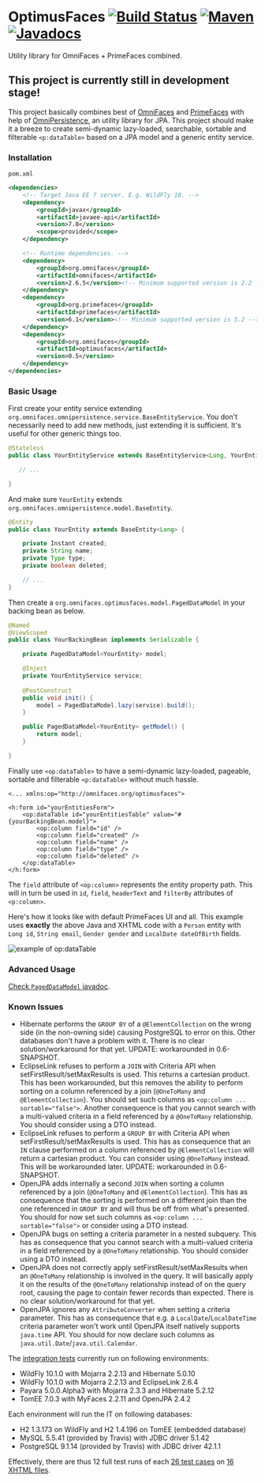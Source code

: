 # OptimusFaces [![Build Status](https://travis-ci.org/omnifaces/optimusfaces.svg?branch=develop)](https://travis-ci.org/omnifaces/optimusfaces) [![Maven](https://maven-badges.herokuapp.com/maven-central/org.omnifaces/optimusfaces/badge.svg)](https://maven-badges.herokuapp.com/maven-central/org.omnifaces/optimusfaces) [![Javadocs](http://javadoc.io/badge/org.omnifaces/optimusfaces.svg)](http://javadoc.io/doc/org.omnifaces/optimusfaces)

Utility library for OmniFaces + PrimeFaces combined.


## This project is currently still in development stage!

This project basically combines best of [OmniFaces](http://omnifaces.org/) and [PrimeFaces](http://www.primefaces.org/) with help of [OmniPersistence](https://github.com/omnifaces/omnipersistence), an utility library for JPA. This project should make it a breeze to create semi-dynamic lazy-loaded, searchable, sortable and filterable `<p:dataTable>` based on a JPA model and a generic entity service.


### Installation

`pom.xml`

```XML
<dependencies>
    <!-- Target Java EE 7 server. E.g. WildFly 10. -->
    <dependency>
        <groupId>javax</groupId>
        <artifactId>javaee-api</artifactId>
        <version>7.0</version>
        <scope>provided</scope>
    </dependency>

    <!-- Runtime dependencies. -->
    <dependency>
        <groupId>org.omnifaces</groupId>
        <artifactId>omnifaces</artifactId>
        <version>2.6.5</version><!-- Minimum supported version is 2.2 -->
    </dependency>
    <dependency>
        <groupId>org.primefaces</groupId>
        <artifactId>primefaces</artifactId>
        <version>6.1</version><!-- Minimum supported version is 5.2 -->
    </dependency>
    <dependency>
        <groupId>org.omnifaces</groupId>
        <artifactId>optimusfaces</artifactId>
        <version>0.5</version>
    </dependency>
</dependencies>
```

### Basic Usage

First create your entity service extending `org.omnifaces.omnipersistence.service.BaseEntityService`. You don't necessarily need to add new methods, just extending it is sufficient. It's useful for other generic things too.

```Java
@Stateless
public class YourEntityService extends BaseEntityService<Long, YourEntity> {

   // ...

}
```

And make sure `YourEntity` extends `org.omnifaces.omnipersistence.model.BaseEntity`.

```Java
@Entity
public class YourEntity extends BaseEntity<Long> {

    private Instant created;
    private String name;
    private Type type;
    private boolean deleted;

    // ...
}
```

Then create a `org.omnifaces.optimusfaces.model.PagedDataModel` in your backing bean as below.

```Java
@Named
@ViewScoped
public class YourBackingBean implements Serializable {

    private PagedDataModel<YourEntity> model;

    @Inject
    private YourEntityService service;
    
    @PostConstruct
    public void init() {
        model = PagedDataModel.lazy(service).build();
    }

    public PagedDataModel<YourEntity> getModel() {
        return model;
    }

}
```

Finally use `<op:dataTable>` to have a semi-dynamic lazy-loaded, pageable, sortable and filterable 
`<p:dataTable>` without much hassle.

```XHTML
<... xmlns:op="http://omnifaces.org/optimusfaces">

<h:form id="yourEntitiesForm">
    <op:dataTable id="yourEntitiesTable" value="#{yourBackingBean.model}">
        <op:column field="id" />
        <op:column field="created" />
        <op:column field="name" />
        <op:column field="type" />
        <op:column field="deleted" />
    </op:dataTable>
</h:form>
```

The `field` attribute of `<op:column>` represents the entity property path. This will
in turn be used in `id`, `field`, `headerText` and `filterBy` attributes
of `<p:column>`.

Here's how it looks like with default PrimeFaces UI and all. This example uses **exactly** the above Java and XHTML code with a `Person` entity with `Long id`, `String email`, `Gender gender` and `LocalDate dateOfBirth` fields.

![example of op:dataTable](http://i.imgur.com/nnB6RJZ.png)


### Advanced Usage

[Check `PagedDataModel` javadoc](http://static.javadoc.io/org.omnifaces/optimusfaces/0.5/org/omnifaces/optimusfaces/model/PagedDataModel.html).


### Known Issues

- Hibernate performs the `GROUP BY` of a `@ElementCollection` on the wrong side (in the non-owning side) causing PostgreSQL to error on this. Other databases don't have a problem with it. There is no clear solution/workaround for that yet. UPDATE: workarounded in 0.6-SNAPSHOT.
- EclipseLink refuses to perform a `JOIN` with Criteria API when setFirstResult/setMaxResults is used. This returns a cartesian product. This has been workarounded, but this removes the ability to perform sorting on a column referenced by a join (`@OneToMany` and `@ElementCollection`). You should set such columns as `<op:column ... sortable="false">`. Another consequence is that you cannot search with a multi-valued criteria in a field referenced by a `@OneToMany` relationship. You should consider using a DTO instead.
- EclipseLink refuses to perform a `GROUP BY` with Criteria API when setFirstResult/setMaxResults is used. This has as consequence that an `IN` clause performed on a column referenced by `@ElementCollection` will return a cartesian product. You can consider using `@OneToMany` instead. This will be workarounded later. UPDATE: workarounded in 0.6-SNAPSHOT.
- OpenJPA adds internally a second `JOIN` when sorting a column referenced by a join (`@OneToMany` and `@ElementCollection`). This has as consequence that the sorting is performed on a different join than the one referenced in `GROUP BY` and will thus be off from what's presented. You should for now set such columns as `<op:column ... sortable="false">` or consider using a DTO instead.
- OpenJPA bugs on setting a criteria parameter in a nested subquery. This has as consequence that you cannot search with a multi-valued criteria in a field referenced by a `@OneToMany` relationship. You should consider using a DTO instead.
- OpenJPA does not correctly apply setFirstResult/setMaxResults when an `@OneToMany` relationship is involved in the query. It will basically apply it on the results of the `@OneToMany` relationship instead of on the query root, causing the page to contain fewer records than expected. There is no clear solution/workaround for that yet.
- OpenJPA ignores any `AttributeConverter` when setting a criteria parameter. This has as consequence that e.g. a `LocalDate`/`LocalDateTime` criteria parameter won't work until OpenJPA itself natively supports `java.time` API. You should for now declare such columns as `java.util.Date`/`java.util.Calendar`.

The [integration tests](https://github.com/omnifaces/optimusfaces/tree/develop/src/test/java/org/omnifaces/optimusfaces/test) currently run on following environments:
- WildFly 10.1.0 with Mojarra 2.2.13 and Hibernate 5.0.10
- WildFly 10.1.0 with Mojarra 2.2.13 and EclipseLink 2.6.4
- Payara 5.0.0.Alpha3 with Mojarra 2.3.3 and Hibernate 5.2.12
- TomEE 7.0.3 with MyFaces 2.2.11 and OpenJPA 2.4.2

Each environment will run the IT on following databases:
- H2 1.3.173 on WildFly and H2 1.4.196 on TomEE (embedded database)
- MySQL 5.5.41 (provided by Travis) with JDBC driver 5.1.42
- PostgreSQL 9.1.14 (provided by Travis) with JDBC driver 42.1.1

Effectively, there are thus 12 full test runs of each [26 test cases](https://github.com/omnifaces/optimusfaces/blob/develop/src/test/java/org/omnifaces/optimusfaces/test/OptimusFacesIT.java#L389) on [16 XHTML files](https://github.com/omnifaces/optimusfaces/tree/develop/src/test/resources/org.omnifaces.optimusfaces.test).
